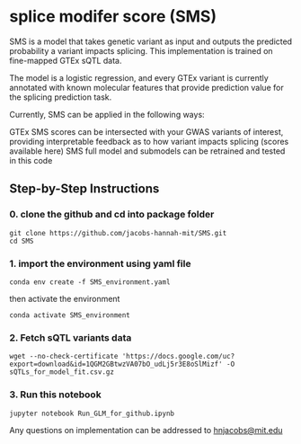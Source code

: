 # splice modifer score (SMS) 

SMS is a model that takes genetic variant as input and outputs the predicted probability a variant impacts splicing. This implementation is trained on fine-mapped GTEx sQTL data.

The model is a logistic regression, and every GTEx variant is currently annotated with known molecular features that provide prediction value for the splicing prediction task.

Currently, SMS can be applied in the following ways:

GTEx SMS scores can be intersected with your GWAS variants of interest, providing interpretable feedback as to how variant impacts splicing (scores available here)
SMS full model and submodels can be retrained and tested in this code



## Step-by-Step Instructions
### 0. clone the github and cd into package folder
```
git clone https://github.com/jacobs-hannah-mit/SMS.git
cd SMS
```
### 1. import the environment using yaml file
```
conda env create -f SMS_environment.yaml 
```
then activate the environment
```
conda activate SMS_environment
```

### 2. Fetch sQTL variants data
```
wget --no-check-certificate 'https://docs.google.com/uc?export=download&id=1QGM2GBtwzVA07bO_udLj5r3E8oSlMizf' -O sQTLs_for_model_fit.csv.gz
```


### 3. Run this notebook


```
jupyter notebook Run_GLM_for_github.ipynb

```

Any questions on implementation can be addressed to hnjacobs@mit.edu
